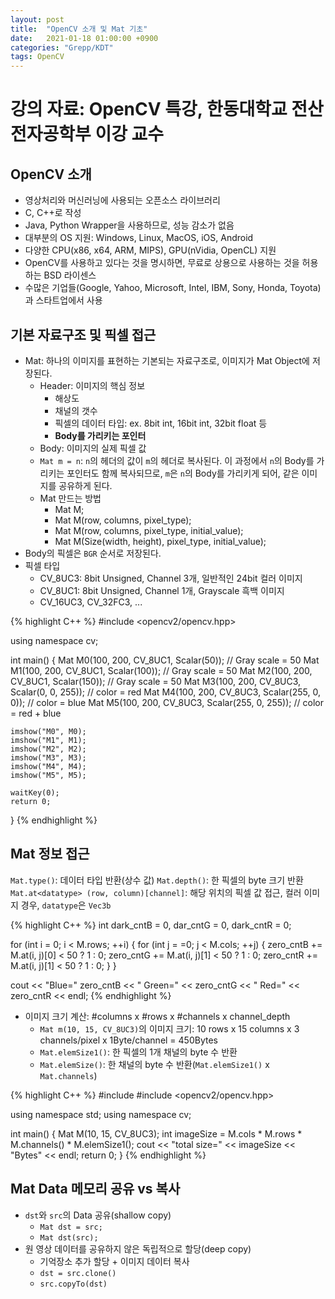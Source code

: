 ```yaml
---
layout: post
title:  "OpenCV 소개 및 Mat 기초"
date:   2021-01-18 01:00:00 +0900
categories: "Grepp/KDT"
tags: OpenCV
---
```


# 강의 자료: OpenCV 특강, 한동대학교 전산전자공학부 이강 교수


## OpenCV 소개

- 영상처리와 머신러닝에 사용되는 오픈소스 라이브러리
- C, C++로 작성
- Java, Python Wrapper을 사용하므로, 성능 감소가 없음
- 대부분의 OS 지원: Windows, Linux, MacOS, iOS, Android
- 다양한 CPU(x86, x64, ARM, MIPS), GPU(nVidia, OpenCL) 지원
- OpenCV를 사용하고 있다는 것을 명시하면, 무료로 상용으로 사용하는 것을 허용하는 BSD 라이센스
- 수많은 기업들(Google, Yahoo, Microsoft, Intel, IBM, Sony, Honda, Toyota)과 스타트업에서 사용



## 기본 자료구조 및 픽셀 접근

- Mat: 하나의 이미지를 표현하는 기본되는 자료구조로, 이미지가 Mat Object에 저장된다.
    - Header: 이미지의 핵심 정보
        - 해상도
        - 채널의 갯수
        - 픽셀의 데이터 타입: ex. 8bit int, 16bit int, 32bit float 등
        - **Body를 가리키는 포인터**
    - Body: 이미지의 실제 픽셀 값
    - `Mat m = n`: `n`의 헤더의 값이 `m`의 헤더로 복사된다. 이 과정에서 `n`의 Body를 가리키는 포인터도 함께 복사되므로, `m`은 `n`의 Body를 가리키게 되어, 같은 이미지를 공유하게 된다.
    - Mat 만드는 방법
        - Mat M;
        - Mat M(row, columns, pixel_type);
        - Mat M(row, columns, pixel_type, initial_value);
        - Mat M(Size(width, height), pixel_type, initial_value);
- Body의 픽셀은 `BGR` 순서로 저장된다.
- 픽셀 타입
    - CV_8UC3: 8bit Unsigned, Channel 3개, 일반적인 24bit 컬러 이미지
    - CV_8UC1: 8bit Unsigned, Channel 1개, Grayscale 흑백 이미지
    - CV_16UC3, CV_32FC3, ...


{% highlight C++ %}
#include <opencv2/opencv.hpp>

using namespace cv;

int main() {
    Mat M0(100, 200, CV_8UC1, Scalar(50));  // Gray scale = 50
    Mat M1(100, 200, CV_8UC1, Scalar(100));  // Gray scale = 50
    Mat M2(100, 200, CV_8UC1, Scalar(150));  // Gray scale = 50
    Mat M3(100, 200, CV_8UC3, Scalar(0, 0, 255));  // color = red
    Mat M4(100, 200, CV_8UC3, Scalar(255, 0, 0));  // color = blue
    Mat M5(100, 200, CV_8UC3, Scalar(255, 0, 255));  // color = red + blue

    imshow("M0", M0);
    imshow("M1", M1);
    imshow("M2", M2);
    imshow("M3", M3);
    imshow("M4", M4);
    imshow("M5", M5);

    waitKey(0);
    return 0;
}
{% endhighlight %}

 

## Mat 정보 접근

`Mat.type()`: 데이터 타입 반환(상수 값)
`Mat.depth()`: 한 픽셀의 byte 크기 반환
`Mat.at<datatype> (row, column)[channel]`: 해당 위치의 픽셀 값 접근, 컬러 이미지 경우, `datatype`은 `Vec3b`

{% highlight C++ %}
int dark_cntB = 0, dar_cntG = 0, dark_cntR = 0;

for (int i = 0; i < M.rows; ++i) {
    for (int j = =0; j < M.cols; ++j) {
        zero_cntB += M.at<Vec3b>(i, j)[0] < 50 ? 1 : 0;
        zero_cntG += M.at<Vec3b>(i, j)[1] < 50 ? 1 : 0;
        zero_cntR += M.at<Vec3b>(i, j)[1] < 50 ? 1 : 0;
    }
}

cout << "Blue=" zero_cntB << " Green=" << zero_cntG << " Red=" << zero_cntR << endl;
{% endhighlight %}

- 이미지 크기 계산: #columns x #rows x #channels x channel_depth
    - `Mat m(10, 15, CV_8UC3)`의 이미지 크기: 10 rows x 15 columns x 3 channels/pixel x 1Byte/channel = 450Bytes
    - `Mat.elemSize1()`: 한 픽셀의 1개 채널의 byte 수 반환
    - `Mat.elemSize()`: 한 채널의 byte 수 반환(`Mat.elemSize1()` x `Mat.channels`)


{% highlight C++ %}
#include <iostream>
#include <opencv2/opencv.hpp>

using namespace std;
using namespace cv;

int main() {
    Mat M(10, 15, CV_8UC3);
    int imageSize = M.cols * M.rows * M.channels() * M.elemSize1();
    cout << "total size=" << imageSize << "Bytes" << endl;
    return 0;
}
{% endhighlight %}



## Mat Data 메모리 공유 vs 복사

- `dst`와 `src`의 Data 공유(shallow copy)
    - `Mat dst = src;`
    - `Mat dst(src);`
- 원 영상 데이터를 공유하지 않은 독립적으로 할당(deep copy)
    - 기억장소 추가 할당 + 이미지 데이터 복사
    - `dst = src.clone()`
    - `src.copyTo(dst)`
